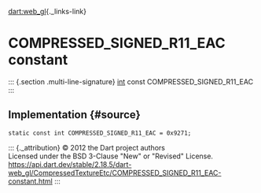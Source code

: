 [dart:web\_gl](../../dart-web_gl/dart-web_gl-library){._links-link}

COMPRESSED\_SIGNED\_R11\_EAC constant
=====================================

::: {.section .multi-line-signature}
[int](../../dart-core/int-class) const COMPRESSED\_SIGNED\_R11\_EAC
:::

Implementation {#source}
--------------

``` {.language-dart data-language="dart"}
static const int COMPRESSED_SIGNED_R11_EAC = 0x9271;
```

::: {._attribution}
© 2012 the Dart project authors\
Licensed under the BSD 3-Clause \"New\" or \"Revised\" License.\
<https://api.dart.dev/stable/2.18.5/dart-web_gl/CompressedTextureEtc/COMPRESSED_SIGNED_R11_EAC-constant.html>
:::
